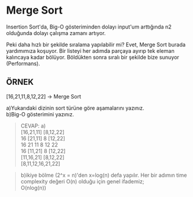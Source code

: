 # Merge Sort
Insertion Sort'da, Big-O gösteriminden dolayı input'um arttığında n2 olduğunda dolayı çalışma zamanı artıyor.

Peki daha hızlı bir şekilde sıralama yapılabilir mi? Evet, Merge Sort burada yardımımıza koşuyor. Bir listeyi her adımda parçaya ayırıp tek eleman kalıncaya kadar bölüyor. Böldükten sonra sıralı bir şekilde bize sunuyor (Performans).


## ÖRNEK

[16,21,11,8,12,22] -> Merge Sort

a)Yukarıdaki dizinin sort türüne göre aşamalarını yazınız.  
b)Big-O gösterimini yazınız.

>CEVAP:
>a)  
> [16,21,11]          [8,12,22]  
> 16 [21,11]          8 [12,22]  
>  16 21 11            8 12 22  
> 16 [11,21]          8 [12,22]  
> [11,16,21]          [8,12,22]  
>        [8,11,12,16,21,22]  

>b)ikiye bölme (2^x = n)'den x=log(n) defa yapılır. Her bir adımın time complexity değeri O(n) olduğu için genel ifademiz;  
>O(nlog(n))